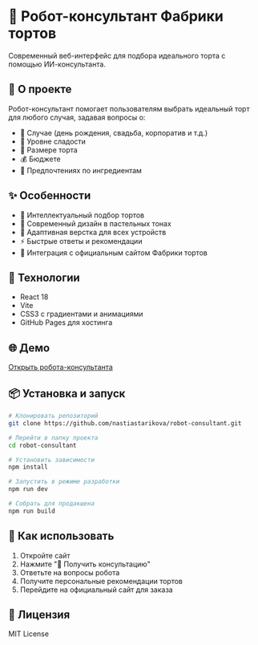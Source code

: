 # 🤖 Робот-консультант Фабрики тортов

Современный веб-интерфейс для подбора идеального торта с помощью ИИ-консультанта.

## 🍰 О проекте

Робот-консультант помогает пользователям выбрать идеальный торт для любого случая, задавая вопросы о:
- 🎉 Случае (день рождения, свадьба, корпоратив и т.д.)
- 🍯 Уровне сладости
- 📏 Размере торта
- 💰 Бюджете
- 🍫 Предпочтениях по ингредиентам

## ✨ Особенности

- 🤖 Интеллектуальный подбор тортов
- 🎨 Современный дизайн в пастельных тонах
- 📱 Адаптивная верстка для всех устройств
- ⚡ Быстрые ответы и рекомендации
- 🔗 Интеграция с официальным сайтом Фабрики тортов

## 🚀 Технологии

- React 18
- Vite
- CSS3 с градиентами и анимациями
- GitHub Pages для хостинга

## 🌐 Демо

[Открыть робота-консультанта](https://nastiastarikova.github.io/robot-consultant)

## 📦 Установка и запуск

```bash
# Клонировать репозиторий
git clone https://github.com/nastiastarikova/robot-consultant.git

# Перейти в папку проекта
cd robot-consultant

# Установить зависимости
npm install

# Запустить в режиме разработки
npm run dev

# Собрать для продакшена
npm run build
```

## 🎯 Как использовать

1. Откройте сайт
2. Нажмите "🤖 Получить консультацию"
3. Ответьте на вопросы робота
4. Получите персональные рекомендации тортов
5. Перейдите на официальный сайт для заказа

## 📄 Лицензия

MIT License
